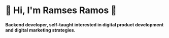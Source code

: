 # 👋 Hi, I'm Ramses Ramos  🐣
#### Backend developer, self-taught interested in digital product development and digital marketing strategies.
